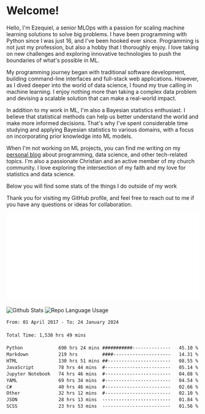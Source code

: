 # Welcome!

Hello, I'm Ezequiel, a senior MLOps with a passion for scaling machine learning solutions to solve big problems. I have been programming with Python since I was just 16, and I've been hooked ever since. Programming is not just my profession, but also a hobby that I thoroughly enjoy. I love taking on new challenges and exploring innovative technologies to push the boundaries of what's possible in ML.

My programming journey began with traditional software development, building command-line interfaces and full-stack web applications. However, as I dived deeper into the world of data science, I found my true calling in machine learning. I enjoy nothing more than taking a complex data problem and devising a scalable solution that can make a real-world impact.

In addition to my work in ML, I'm also a Bayesian statistics enthusiast. I believe that statistical methods can help us better understand the world and make more informed decisions. That's why I've spent considerable time studying and applying Bayesian statistics to various domains, with a focus on incorporating prior knowledge into ML models.

When I'm not working on ML projects, you can find me writing on my [personal blog](https://elc.github.io) about programming, data science, and other tech-related topics. I'm also a passionate Christian and an active member of my church community. I love exploring the intersection of my faith and my love for statistics and data science.

Below you will find some stats of the things I do outside of my work

Thank you for visiting my GitHub profile, and feel free to reach out to me if you have any questions or ideas for collaboration.

![RSS Feed](metrics.plugin.rss.svg)

![Github Stats](https://github-readme-stats.vercel.app/api?username=elc&show_icons=true&theme=gruvbox&border_radius=20&include_all_commits=true&count_private=true&card_width=450) ![Repo Language Usage](https://github-readme-stats.vercel.app/api/top-langs?username=elc&show_icons=true&theme=gruvbox&border_radius=20&include_all_commits=true&count_private=true&layout=compact&langs_count=5&card_width=400)


<!--START_SECTION:waka-->

```txt
From: 01 April 2017 - To: 24 January 2024

Total Time: 1,530 hrs 49 mins

Python             690 hrs 24 mins ###########--------------   45.10 %
Markdown           219 hrs         ####---------------------   14.31 %
HTML               130 hrs 51 mins ##-----------------------   08.55 %
JavaScript         78 hrs 44 mins  #------------------------   05.14 %
Jupyter Notebook   74 hrs 46 mins  #------------------------   04.88 %
YAML               69 hrs 34 mins  #------------------------   04.54 %
C#                 40 hrs 46 mins  #------------------------   02.66 %
Other              32 hrs 12 mins  #------------------------   02.10 %
JSON               28 hrs 13 mins  -------------------------   01.84 %
SCSS               23 hrs 53 mins  -------------------------   01.56 %
```

<!--END_SECTION:waka-->
